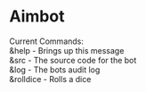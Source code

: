 # Aimbot
Current Commands:<br />
&help - Brings up this message <br />
&src - The source code for the bot <br />
&log - The bots audit log <br />
&rolldice - Rolls a dice <br />
